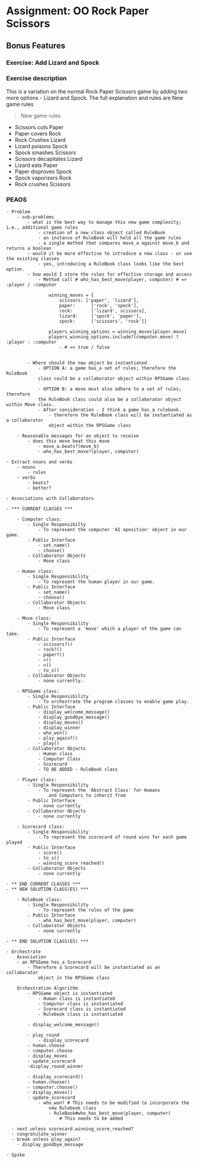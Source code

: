 # Assignment: OO Rock Paper Scissors

## Bonus Features
### Exercise: Add Lizard and Spock

### Exercise description
This is a variation on the normal Rock Paper Scissors game by adding two more options - Lizard and Spock. The full explanation and rules are
New game rules

> New game rules

* Scissors cuts Paper
*	Paper covers Rock
* Rock Crushes Lizard
* Lizard poisons Spock
* Spock smashes Scissors
* Scissors decapitates Lizard
* Lizard eats Paper
* Paper disproves Spock
* Spock vaporizers Rock
* Rock crushes Scissors



### PEAOS
	- Problem
		- sub-problems
			- what is the best way to manage this new game complexity; i.e., additional game rules
				- creation of a new class object called RuleBook
				- an instance of RuleBook will hold all the game rules
				- a single method that compares move_a against move_b and returns a boolean
			- would it be more effective to introduce a new class - or use the existing classes
				- yes, introducing a RuleBook class looks like the best option.
			- how would I store the rules for effective storage and access
				- Method call # who_has_best_move(player, computer) # => :player / :computer
					
					winning_moves = { 
						scissors: ['paper', 'lizard'],
						paper: 		['rock', 'spock'],
						rock: 		['lizard', scissors],
						lizard: 	['spock', 'paper'],
						spock: 		['scissors', 'rock']}

					players_winning_options = winning_moves[player.move]
					players_winning_options.include?(computer.move) ? :player : :computer 
						- # => true / false


			- Where should the new object be instantiated
				- OPTION A: a game has_a set of rules; therefore the RuleBook 
				class could be a collaborator object within RPSGame class
				
				- OPTION B: a move must also adhere to a set of rules; therefore 
				the RuleBook class could also be a collaborator object within Move class.  
				- After consideration - I think a game has_a rulebook.
					- therefore the RuleBook class will be instantiated as a collaborator 
					object within the RPSGame class
		
		- Reasonable messages for an object to receive
			- does this move beat this move
				- move_a.beats?(move_b)
				- who_has_best_move?(player, computer)

	- Extract nouns and verbs
		- nouns
			- rules
		- verbs
			- beats?
			- better?
			
	- Associations with Collaborators

	- *** CURRENT CLASSES ***

		- Computer class: 
			- Single Responsibilty
				- To represent the computer 'AI oposition' object in our game.
			- Public Interface
				- set_name()
				- choose()		
			- Collaborator Objects
				- Move class

		- Human class:
			- Single Responsibility
				- To represent the human player in our game.
			- Public Interface
				- set_name()
				- choose()
			- Collaborator Objects
				- Move class

		- Move class:
			- Single Responsibility
				- To represent a 'move' which a player of the game can take.
			- Public Interface
				- scissors?()
				- rock?()
				- paper?()
				- >()
				- <()
				- to_s()
			- Collaborator Objects
				- none currently.

		- RPSGame class:
			- Single Responsibility
				- To orchestrate the program classes to enable game play.
			- Public Interface
				- display_welcome_message()
				- display_goodbye_message()
				- display_moves()
				- display_winner
				- who_won()
				- play_again?()
				- play()
			- Collaborator Objects
				- Human class
				- Computer Class
				- Scorecard
				- TO BE ADDED - RuleBook class

		- Player class:
			- Single Responsibility
				- To represent the 'Abstract Class' for Humans 
					and Computers to inherit from
			- Public Interface
				- none currently
			- Collaborator Objects
				- none currently

		- Scorecard class:
			- Single Responsibility
				- To represent the scorecard of round wins for each game played
			- Public Interface
				- score()
				- to_s()
				- winning_score_reached()
			- Collaborator Objects
				- none currently		  			

	- ** END CURRENT CLASSES ***
	- ** NEW SOLUTION CLASS(ES) ***

		- RuleBook class:
			- Single Responsibility
				- To represent the rules of the game
			- Public Interface
				- who_has_best_move(player, computer)
			- Collaborator Objects
				- none currently	

	- ** END SOLUTION CLASS(ES) ***

	- Orchestrate
		Association
		- an RPSGame has_a Scorecard
			- Therefore a Scorecard will be instantiated as an collaborator 
				object in the RPSGame class

		Orchestration Algorithm
			- RPSGame object is instantiated
				- Human class is instantiated
				- Computer class is instantiated
				- Scorecard class is instantiated
				- Rulebook class is instantiated

			- display_welcome_message()

			- play_round
				- display_scorecard
    		- human.choose
    		- computer.choose
    		- display_moves
    		- update_scorecard
    		-display_round_winner
			
			- display_scorecard()
			- human.choose()
			- computer.choose()
			- display_moves()
			- update_scorecard
				- who_won? # This needs to be modified to incorporate the 
					new Rulebook class
					- RuleBook#who_has_best_move(player, computer)  
						# This needs to be added

      - next unless scorecard.winning_score_reached?
      - congratulate_winner
      - break unless play_again?
   		- display_goodbye_message
	
	- Spike
















